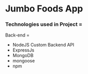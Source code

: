 # Jumbo Foods App

### Technologies used in Project =
Back-end =
- NodeJS Custom Backend API
- ExpressJs
- MongoDB
- mongoose
- npm